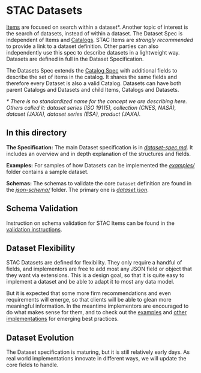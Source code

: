 # STAC Datasets

[Items](https://github.com/radiantearth/stac-spec/item-spec/) are focused on search within a dataset*. Another topic of interest is the search of datasets, instead of within a dataset. The Dataset Spec is independent of Items and [Catalogs](../catalog-spec/). STAC Items are *strongly recommended* to provide a link to a dataset definition. Other parties can also independently use this spec to describe datasets in a lightweight way. Datasets are defined in full in the 
Dataset Specification.

The Datasets Spec extends the [Catalog Spec](../catalog-spec/) with additional fields to describe the set of items in the catalog. It shares the same fields and therefore every Dataset is also a valid Catalog. Datasets can have both parent Catalogs and Datasets and child Items, Catalogs and Datasets. 

*\* There is no standardized name for the concept we are describing here. Others called it: dataset series (ISO 19115), collection (CNES, NASA), dataset (JAXA), dataset series (ESA), product (JAXA).*

## In this directory

**The Specification:** The main Dataset specification is in *[dataset-spec.md](dataset-spec.md)*. It includes an overview and in depth explanation of the 
structures and fields.

**Examples:** For samples of how Datasets can be implemented the *[examples/](examples/)* folder contains a sample dataset. 

**Schemas:** The schemas to validate the core `Dataset` definition are found in the 
*[json-schema/](json-schema/)* folder. The primary one is *[dataset.json](json-schema/dataset.json)*.


## Schema Validation

Instruction on schema validation for STAC Items can be found in the [validation instructions](validation/README.md).

## Dataset Flexibility

STAC Datasets are defined for flexibility. They only require a handful of fields, and
implementors are free to add most any JSON field or object that they want via extensions. This is a design goal, so
that it is quite easy to implement a dataset and be able to adapt it to most any data model.

But it is expected that some more firm recommendations and even requirements will emerge, so that clients will be able to glean
more meaningful information. In the meantime implementors are encouraged to do what makes sense for
them, and to check out the [examples](examples/) and [other implementations](../implementations.md) for emerging best practices.

## Dataset Evolution 

The Dataset specification is maturing, but it is still relatively early days. As real world
implementations innovate in different ways, we will update the core fields to handle.